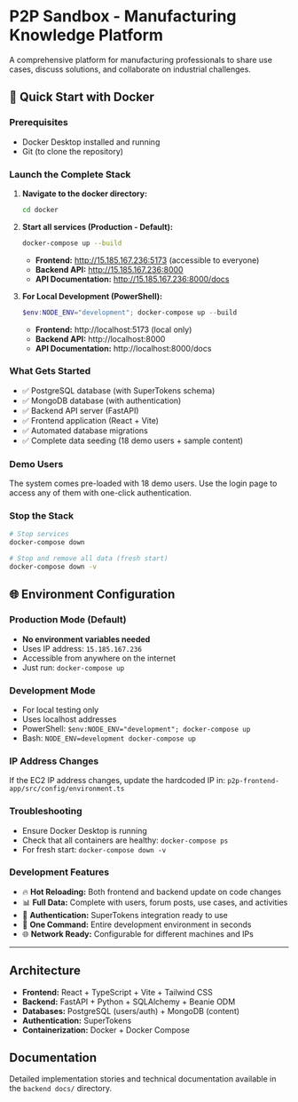 # P2P Sandbox - Manufacturing Knowledge Platform

A comprehensive platform for manufacturing professionals to share use cases, discuss solutions, and collaborate on industrial challenges.

## 🚀 Quick Start with Docker

### Prerequisites
- Docker Desktop installed and running
- Git (to clone the repository)

### Launch the Complete Stack

1. **Navigate to the docker directory:**
   ```bash
   cd docker
   ```

2. **Start all services (Production - Default):**
   ```bash
   docker-compose up --build
   ```
   - **Frontend:** http://15.185.167.236:5173 (accessible to everyone)
   - **Backend API:** http://15.185.167.236:8000
   - **API Documentation:** http://15.185.167.236:8000/docs

3. **For Local Development (PowerShell):**
   ```powershell
   $env:NODE_ENV="development"; docker-compose up --build
   ```
   - **Frontend:** http://localhost:5173 (local only)
   - **Backend API:** http://localhost:8000
   - **API Documentation:** http://localhost:8000/docs

### What Gets Started
- ✅ PostgreSQL database (with SuperTokens schema)
- ✅ MongoDB database (with authentication)
- ✅ Backend API server (FastAPI)
- ✅ Frontend application (React + Vite)
- ✅ Automated database migrations
- ✅ Complete data seeding (18 demo users + sample content)

### Demo Users
The system comes pre-loaded with 18 demo users. Use the login page to access any of them with one-click authentication.

### Stop the Stack
```bash
# Stop services
docker-compose down

# Stop and remove all data (fresh start)
docker-compose down -v
```

## 🌐 Environment Configuration

### Production Mode (Default)
- **No environment variables needed**
- Uses IP address: `15.185.167.236`
- Accessible from anywhere on the internet
- Just run: `docker-compose up`

### Development Mode
- For local testing only
- Uses localhost addresses
- PowerShell: `$env:NODE_ENV="development"; docker-compose up`
- Bash: `NODE_ENV=development docker-compose up`

### IP Address Changes
If the EC2 IP address changes, update the hardcoded IP in:
`p2p-frontend-app/src/config/environment.ts`

### Troubleshooting
- Ensure Docker Desktop is running
- Check that all containers are healthy: `docker-compose ps`
- For fresh start: `docker-compose down -v`

### Development Features
- 🔥 **Hot Reloading:** Both frontend and backend update on code changes
- 📊 **Full Data:** Complete with users, forum posts, use cases, and activities
- 🔐 **Authentication:** SuperTokens integration ready to use
- 🐳 **One Command:** Entire development environment in seconds
- 🌐 **Network Ready:** Configurable for different machines and IPs

---

## Architecture
- **Frontend:** React + TypeScript + Vite + Tailwind CSS
- **Backend:** FastAPI + Python + SQLAlchemy + Beanie ODM
- **Databases:** PostgreSQL (users/auth) + MongoDB (content)
- **Authentication:** SuperTokens
- **Containerization:** Docker + Docker Compose

## Documentation
Detailed implementation stories and technical documentation available in the `backend docs/` directory.
